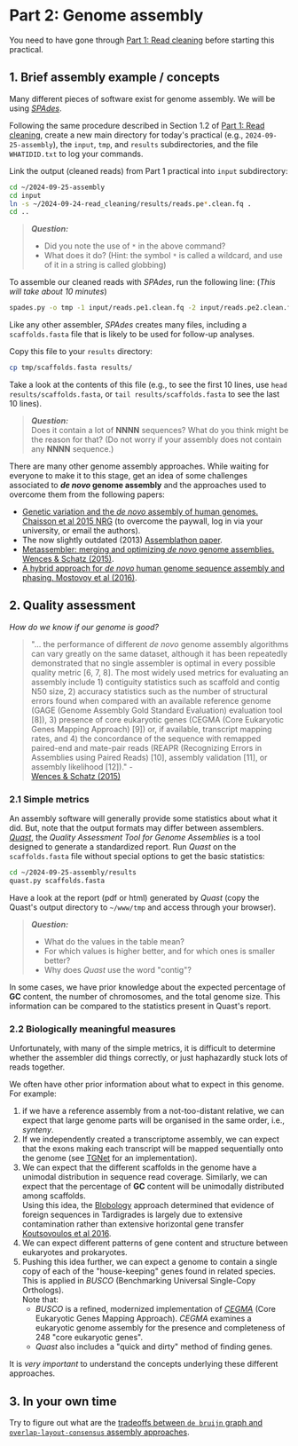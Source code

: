 <!-- Updated by Srishti Arya, 2024 -->

# Part 2: Genome assembly

You need to have gone through [Part 1: Read cleaning](pt-1-read-cleaning.html)
before starting this practical.

## 1. Brief assembly example / concepts

Many different pieces of software exist for genome assembly. We will be using
[*SPAdes*](https://github.com/ablab/spades).

Following the same procedure described in Section 1.2 of
[Part 1: Read cleaning](pt-1-read-cleaning.html), create a new main directory
for today's practical (e.g., `2024-09-25-assembly`), the `input`, `tmp`,
and `results` subdirectories, and the file `WHATIDID.txt` to log your
commands. 

Link the output (cleaned reads) from Part 1 practical into `input` subdirectory:

```bash
cd ~/2024-09-25-assembly
cd input
ln -s ~/2024-09-24-read_cleaning/results/reads.pe*.clean.fq .
cd ..
```

> **_Question:_**  
> * Did you note the use of `*` in the above command?
> * What does it do? (Hint: the symbol `*` is called a wildcard, and use of it in a string is called globbing)

To assemble our cleaned reads with *SPAdes*, run the following line: 
(_This will take about 10 minutes_)

```bash
spades.py -o tmp -1 input/reads.pe1.clean.fq -2 input/reads.pe2.clean.fq
```

Like any other assembler, *SPAdes* creates many files, including a 
`scaffolds.fasta` file that is likely to be used for follow-up 
analyses.  
<!-- [.](../../data/reference_assembly/output/scaffolds.fasta.gz?raw=true).   -->
Copy this file to your `results` directory:

```bash
cp tmp/scaffolds.fasta results/
```

Take a look at the contents of this file (e.g., to see the first 10 lines, use 
`head results/scaffolds.fasta`, or `tail results/scaffolds.fasta` to see the
last 10 lines).

> **_Question:_**  
> Does it contain a lot of **NNNN** sequences? What do you think might be the
> reason for that? (Do not worry if your assembly does not contain any **NNNN**
> sequence.)

There are many other genome assembly approaches. While waiting for everyone to
make it to this stage, get an idea of some challenges associated to **_de novo_
genome assembly** and the approaches used to overcome them from the following 
papers:

 * [Genetic variation and the *de novo* assembly of human genomes. Chaisson et al 2015 NRG](https://www.nature.com/articles/nrg3933)
   (to overcome the paywall, log in via your university, or email the authors).
 * The now slightly outdated (2013) [Assemblathon paper](http://gigascience.biomedcentral.com/articles/10.1186/2047-217X-2-10).
 * [Metassembler: merging and optimizing *de novo* genome assemblies. Wences & Schatz (2015)](http://genomebiology.biomedcentral.com/articles/10.1186/s13059-015-0764-4).
 * [A hybrid approach for *de novo* human genome sequence assembly and phasing. Mostovoy et al (2016)](https://www.nature.com/articles/nmeth.3865).

## 2. Quality assessment

_How do we know if our genome is good?_

> "... the performance of different *de novo* genome assembly algorithms can 
> vary greatly on the same dataset, although it has been repeatedly demonstrated
> that no single assembler is optimal in every possible quality metric 
> [6, 7, 8]. The most widely used metrics for evaluating an assembly include 1)
> contiguity statistics such as scaffold and contig N50 size, 2) accuracy
> statistics such as the number of structural errors found when compared with an
> available reference genome (GAGE (Genome Assembly Gold Standard Evaluation)
> evaluation tool [8]), 3) presence of core eukaryotic genes (CEGMA (Core 
> Eukaryotic Genes Mapping Approach) [9]) or, if available, transcript mapping
> rates, and 4) the concordance of the sequence with remapped paired-end and
> mate-pair reads (REAPR (Recognizing Errors in Assemblies using Paired Reads) 
> [10], assembly validation [11], or assembly likelihood [12])." -  
> [Wences & Schatz (2015)](http://genomebiology.biomedcentral.com/articles/10.1186/s13059-015-0764-4)

### 2.1 Simple metrics

An assembly software will generally provide some statistics about what it did.
But, note that the output formats may differ between assemblers. 
[*Quast*](http://quast.sourceforge.net/quast),
the _Quality Assessment Tool for Genome Assemblies_ is a tool designed to
generate a standardized report. Run *Quast* on the `scaffolds.fasta`
file without special options to get the basic statistics:

```bash
cd ~/2024-09-25-assembly/results
quast.py scaffolds.fasta
```

Have a look at the report (pdf or html) generated by *Quast* (copy the Quast's
output directory to `~/www/tmp` and access through your browser).

> **_Question:_**  
> * What do the values in the table mean?
> * For which values is higher better, and for which ones is smaller better?
> * Why does *Quast* use the word "contig"?

In some cases, we have prior knowledge about the expected percentage of **GC** 
content, the number of chromosomes, and the total genome size. This information
can be compared to the statistics present in Quast's report.

### 2.2 Biologically meaningful measures

Unfortunately, with many of the simple metrics, it is difficult to determine
whether the assembler did things correctly, or just haphazardly stuck lots of
reads together.

We often have other prior information about what to expect in this genome.
For example:

 1. if we have a reference assembly from a not-too-distant relative, we can
    expect that large genome parts will be organised in the same order, i.e., 
    _synteny_.
 2. If we independently created a transcriptome assembly, we can expect that
    the exons making each transcript will be mapped sequentially onto the 
    genome (see [TGNet](http://github.com/ksanao/TGNet) for an implementation).
 4. We can expect that the different scaffolds in the genome have a unimodal
    distribution in sequence read coverage. Similarly, we can expect that the
    percentage of **GC** content will be unimodally distributed among scaffolds.  
    Using this idea, the [Blobology](https://github.com/sujaikumar/assemblage)
    approach determined that evidence of foreign sequences in Tardigrades is
    largely due to extensive contamination rather than extensive horizontal gene
    transfer [Koutsovoulos et al 2016](http://www.pnas.org/content/113/18/5053).
 5. We can expect different patterns of gene content and structure between
    eukaryotes and prokaryotes.
 6. Pushing this idea further, we can expect a genome to contain a single copy
    of each of the "house-keeping" genes found in related species. This is 
    applied in *BUSCO* (Benchmarking Universal Single-Copy Orthologs).  
    Note that:
    * *BUSCO* is a refined, modernized implementation of [*CEGMA*](http://korflab.ucdavis.edu/Datasets/cegma/) 
      (Core Eukaryotic Genes Mapping Approach). *CEGMA* examines a eukaryotic
      genome assembly for the presence and completeness of 248 "core eukaryotic genes".
    * *Quast* also includes a "quick and dirty" method of finding genes.

It is *very important* to understand the concepts underlying these different 
approaches.

## 3. In your own time

Try to figure out what are the [tradeoffs between `de bruijn` graph and 
`overlap-layout-consensus` assembly approaches](https://www.nature.com/articles/nrg3367).
